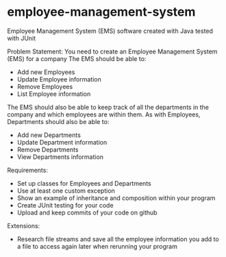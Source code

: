 # employee-management-system
Employee Management System (EMS) software created with Java tested with JUnit

Problem Statement: 
You need to create an Employee Management System (EMS) for a company
The EMS should be able to: 
- Add new Employees 
- Update Employee information
- Remove Employees
- List Employee information 

The EMS should also be able to keep track of all the departments in the company and which employees are within them. 
As with Employees, Departments should also be able to:
- Add new Departments
- Update Department information
- Remove Departments
- View Departments information 

Requirements:
- Set up classes for Employees and Departments
- Use at least one custom exception
- Show an example of inheritance and composition within your program
- Create JUnit testing for your code 
- Upload and keep commits of your code on github 

Extensions:
- Research file streams and save all the employee information you add to a file to access again later when rerunning your program

